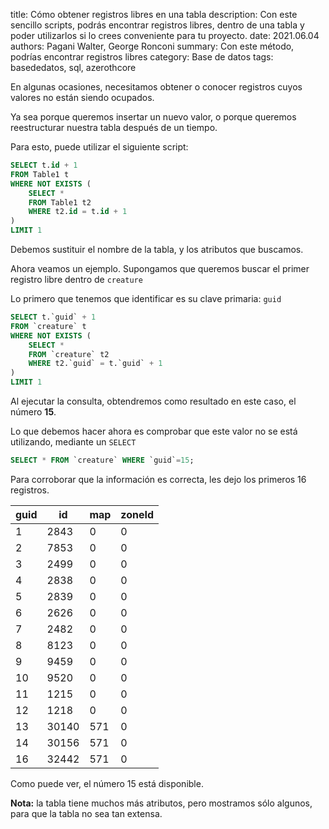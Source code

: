 title: Cómo obtener registros libres en una tabla
description: Con este sencillo scripts, podrás encontrar registros libres, dentro de una tabla y poder utilizarlos si lo crees conveniente para tu proyecto.
date: 2021.06.04
authors: Pagani Walter, George Ronconi
summary: Con este método, podrías encontrar registros libres
category: Base de datos
tags: basededatos, sql, azerothcore

En algunas ocasiones, necesitamos obtener o conocer registros cuyos valores no están siendo ocupados.

Ya sea porque queremos insertar un nuevo valor, o porque queremos reestructurar nuestra tabla después de un tiempo.

Para esto, puede utilizar el siguiente script:

```sql
SELECT t.id + 1
FROM Table1 t
WHERE NOT EXISTS (
    SELECT * 
    FROM Table1 t2
    WHERE t2.id = t.id + 1
)
LIMIT 1
```

Debemos sustituir el nombre de la tabla, y los atributos que buscamos.

Ahora veamos un ejemplo. Supongamos que queremos buscar el primer registro libre dentro de `creature`

Lo primero que tenemos que identificar es su clave primaria: `guid`

```sql
SELECT t.`guid` + 1
FROM `creature` t
WHERE NOT EXISTS (
    SELECT * 
    FROM `creature` t2
    WHERE t2.`guid` = t.`guid` + 1
)
LIMIT 1
```

Al ejecutar la consulta, obtendremos como resultado en este caso, el número **15**.

Lo que debemos hacer ahora es comprobar que este valor no se está utilizando, mediante un `SELECT`

```sql
SELECT * FROM `creature` WHERE `guid`=15;
```

Para corroborar que la información es correcta, les dejo los primeros 16 registros.

| guid | id    | map | zoneId |
|------|-------|-----|--------|
| 1    | 2843  | 0   | 0      |
| 2    | 7853  | 0   | 0      |
| 3    | 2499  | 0   | 0      |
| 4    | 2838  | 0   | 0      |
| 5    | 2839  | 0   | 0      |
| 6    | 2626  | 0   | 0      |
| 7    | 2482  | 0   | 0      |
| 8    | 8123  | 0   | 0      |
| 9    | 9459  | 0   | 0      |
| 10   | 9520  | 0   | 0      |
| 11   | 1215  | 0   | 0      |
| 12   | 1218  | 0   | 0      |
| 13   | 30140 | 571 | 0      |
| 14   | 30156 | 571 | 0      |
| 16   | 32442 | 571 | 0      |

Como puede ver, el número 15 está disponible.

**Nota:** la tabla tiene muchos más atributos, pero mostramos sólo algunos, para que la tabla no sea tan extensa.
